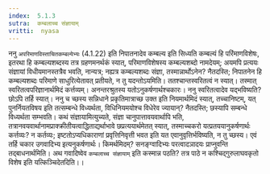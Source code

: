 ```yaml
---
index:  5.1.3
sutra:  कम्बलाच्च संज्ञायाम्
vritti:  nyasa
---
```


ननु `अपरिमाणविस्ताचितकम्बल्येभ्यः` (4.1.22) इति निपातनादेव कम्बल्य इति सिध्यति कम्बल्यं हि परिंमाणविशेषः, इतरथा हि कम्बल्यशब्दस्य तत्र ग्रहणमनर्थकं स्यात्, परिमाणविशेषस्य कम्बल्यशब्दो नामदेयम्; अयमपि प्रत्ययः संज्ञायां विधीयमानस्तत्रैव भवति, नान्यत्र; नह्यत्र कम्बल्यशब्दः संज्ञा, तस्मान्नार्थोऽनेन? नैतदस्ति; निपातनेन हि कम्बल्यशब्दः परिमाणे साधुरित्येतावत् प्रतीयते, न तु यदन्तोऽयमिति। ततश्चान्तस्वरितत्वं न स्यात्। तस्मात् स्वरितत्वपरिज्ञानार्थमिदं कर्त्तव्यम्। अनन्तरश्रुतस्य यतोऽनुकर्षणार्थश्चकारः। ननु स्वरितत्वादेव यद्भविष्यति? छोऽपि तर्हि स्यात्। ननु च च्छस्य सन्निधाने प्रकृतिमात्राच्छ उक्त इति नियमार्थमिदं स्यात्, तच्चानिष्टम्, यत् पुनर्नियतविषय इति तत्सम्बन्धे विध्यर्थता, विधिनियमयोश्च विधेरेव ज्यायान्? नैतदस्ति; छस्यापि सम्बन्धे विध्यर्थता सम्भवति। कथं संज्ञायामित्युच्यते, संज्ञा चानुपात्तावयवार्थापि भति, तत्रानवयवार्थानामप्राक्क्रीतीयत्वाद्धिताद्यर्थाभावे छप्रत्ययार्थमेतत् स्यात्, तस्माच्चकरो यत्प्रतययानुकर्षणार्थः कर्त्तव्यः? न कर्तव्यः; इष्टतोऽप्यधिकाराणां प्रवृत्तिनिवृत्ती भवत इति यत एवानुवृत्तिर्भविष्यति, न तु च्छस्य। एवं तर्हि चकार उगवादिभ्य इत्यनुकर्षणार्थः। किमर्थमिदम्? सनङ्ग्वादिभ्यः परत्वादञादयः प्राप्नुवन्ति तद्बाधनार्थमिति। अथ गवादिष्वेव `कम्बलाच्च संज्ञायाम्` इति कस्मान्न पठति? तत्र पाठे न कश्चिद्गुरुलाघवकृतो विशेष इति यत्किञ्चिदेतदिति।।

